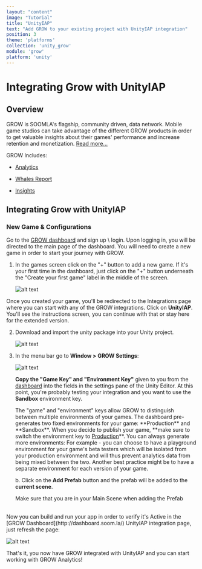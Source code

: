 ```yaml
---
layout: "content"
image: "Tutorial"
title: "UnityIAP"
text: "Add GROW to your existing project with UnityIAP integration"
position: 3
theme: 'platforms'
collection: 'unity_grow'
module: 'grow'
platform: 'unity'
---
```


# Integrating Grow with UnityIAP

## Overview

GROW is SOOMLA's flagship, community driven, data network. Mobile game studios can take advantage of the different GROW products in order to get valuable insights about their games' performance and increase retention and monetization. [Read more...](/university/articles/Grow_About)

GROW Includes:

- [Analytics](/university/articles/Grow_Analytics)

- [Whales Report](/university/articles/Grow_WhalesReport)

- [Insights](/unity/grow/Grow_Insights)

## Integrating Grow with UnityIAP

### New Game & Configurations

Go to the [GROW dashboard](http://dashboard.soom.la) and sign up \ login. Upon logging in, you will be directed to the main page of the dashboard. You will need to create a new game in order to start your journey with GROW.

1. In the games screen click on the "+" button to add a new game. If it's your first time in the dashboard, just click on the "+" button underneath the "Create your first game" label in the middle of the screen.

	  ![alt text](/img/tutorial_img/unity_grow/addNewApp.png "Add new app")

 Once you created your game, you'll be redirected to the Integrations page where you can start with any of the GROW integrations. Click on **UnityIAP**. You'll see the instructions screen, you can continue with that or stay here for the extended version.  

2. Download and import the unity package into your Unity project.

	![alt text](/img/tutorial_img/unity_grow/importHighway.png "import")

3. In the menu bar go to **Window > GROW Settings**:

	![alt text](/img/tutorial_img/unity_grow/soomlaSettingsStoreAndHighway.png "SOOMLA Settings")

	**Copy the "Game Key" and "Environment Key"** given to you from the [dashboard](http://dashboard.soom.la) into the fields in the settings pane of the Unity Editor. At this point, you're probably testing your integration and you want to use the **Sandbox** environment key.

	<div class="info-box">The "game" and "environment" keys allow GROW to distinguish between multiple environments of your games. The dashboard pre-generates two fixed environments for your game: **Production** and **Sandbox**. When you decide to publish your game, **make sure to switch the environment key to <u>Production</u>**.  You can always generate more environments:  For example - you can choose to have a playground environment for your game's beta testers which will be isolated from your production environment and will thus prevent analytics data from being mixed between the two.  Another best practice might be to have a separate environment for each version of your game.</div>

	b. Click on the **Add Prefab** button and the prefab will be added to the **current scene**.
	<div class="info-box"> Make sure that you are in your Main Scene when adding the Prefab </div>


<br/>
Now you can build and run your app in order to verify it's Active in the [GROW Dashboard](http://dashboard.soom.la/) UnityIAP integration page, just refresh the page:

![alt text](/img/tutorial_img/unity_grow/ActiveIntegration_UnityIAP.png "UnityIAP Integration")

That's it, you now have GROW integrated with UnityIAP and you can start working with GROW Analytics!
